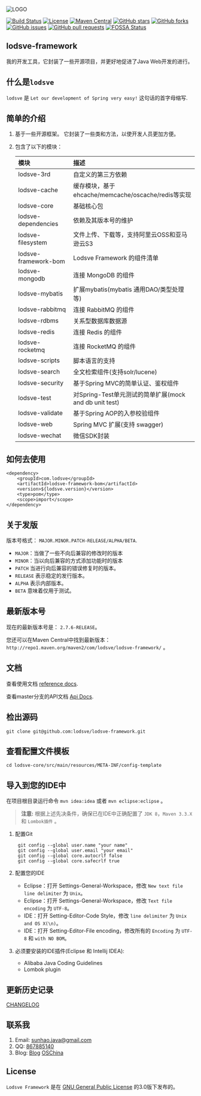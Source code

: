 ![LOGO](https://raw.githubusercontent.com/lodsve/lodsve-documents/master/images/logo.png "lodsve-framework")

[![Build Status](https://travis-ci.org/lodsve/lodsve-framework.svg?branch=master)](https://travis-ci.org/lodsve/lodsve-framework)
[![License](https://img.shields.io/badge/license-GPLv3-yellowgreen.svg)]()
[![Maven Central](https://img.shields.io/maven-central/v/com.lodsve/lodsve-framework.svg)](https://search.maven.org/artifact/com.lodsve/lodsve-framework)
[![GitHub stars](https://img.shields.io/github/stars/lodsve/lodsve-framework.svg)](https://github.com/lodsve/lodsve-framework/stargazers)
[![GitHub forks](https://img.shields.io/github/forks/lodsve/lodsve-framework.svg)](https://github.com/lodsve/lodsve-framework/network)
[![GitHub issues](https://img.shields.io/github/issues/lodsve/lodsve-framework.svg)](https://github.com/lodsve/lodsve-framework/issues)
[![GitHub pull requests](https://img.shields.io/github/issues-pr/lodsve/lodsve-framework.svg)](https://github.com/lodsve/lodsve-framework/pulls)
[![FOSSA Status](https://app.fossa.io/api/projects/git%2Bgithub.com%2Flodsve%2Flodsve-framework.svg?type=shield)](https://app.fossa.io/projects/git%2Bgithub.com%2Flodsve%2Flodsve-framework?ref=badge_shield)

## lodsve-framework
我的开发工具，它封装了一些开源项目，并更好地促进了Java Web开发的进行。

## 什么是`lodsve`
`lodsve` 是 `Let our development of Spring very easy!` 这句话的首字母缩写.

## 简单的介绍
1. 基于一些开源框架。 它封装了一些类和方法，以使开发人员更加方便。
2. 包含了以下的模块：

    | 模块 | 描述 |
    | :--- | :--- |
    | lodsve-3rd | 自定义的第三方依赖 |
    | lodsve-cache | 缓存模块，基于ehcache/memcache/oscache/redis等实现 |
    | lodsve-core | 基础核心包 |
    | lodsve-dependencies | 依赖及其版本号的维护 |
    | lodsve-filesystem | 文件上传、下载等，支持阿里云OSS和亚马逊云S3 |
    | lodsve-framework-bom | Lodsve Framework 的组件清单 |
    | lodsve-mongodb | 连接 MongoDB 的组件 |
    | lodsve-mybatis | 扩展mybatis(mybatis 通用DAO/类型处理等) |
    | lodsve-rabbitmq | 连接 RabbitMQ 的组件 |
    | lodsve-rdbms | 关系型数据库数据源 |
    | lodsve-redis | 连接 Redis 的组件 |
    | lodsve-rocketmq | 连接 RocketMQ 的组件 |
    | lodsve-scripts | 脚本语言的支持 |
    | lodsve-search | 全文检索组件(支持solr/lucene) |
    | lodsve-security | 基于Spring MVC的简单认证、鉴权组件 |
    | lodsve-test | 对Spring-Test单元测试的简单扩展(mock and db unit test) |
    | lodsve-validate | 基于Spring AOP的入参校验组件 |
    | lodsve-web | Spring MVC 扩展(支持 swagger) |
    | lodsve-wechat | 微信SDK封装 |

## 如何去使用

    <dependency>
        <groupId>com.lodsve</groupId>
        <artifactId>lodsve-framework-bom</artifactId>
        <version>${lodsve.version}</version>
        <type>pom</type>
        <scope>import</scope>
    </dependency>

## 关于发版
版本号格式： `MAJOR.MINOR.PATCH-RELEASE/ALPHA/BETA`.

- `MAJOR`：当做了一些不向后兼容的修改时的版本
- `MINOR`：当以向后兼容的方式添加功能时的版本
- `PATCH` 当进行向后兼容的错误修复时的版本。
- `RELEASE` 表示稳定的发行版本。
- `ALPHA` 表示内部版本。
- `BETA` 意味着仅用于测试。

## 最新版本号
现在的最新版本号是： `2.7.6-RELEASE`。

您还可以在Maven Central中找到最新版本：`http://repo1.maven.org/maven2/com/lodsve/lodsve-framework/` 。

## 文档
查看使用文档 [reference docs][].

查看master分支的API文档 [Api Docs][].

## 检出源码
`git clone git@github.com:lodsve/lodsve-framework.git`

## 查看配置文件模板
`cd lodsve-core/src/main/resources/META-INF/config-template`

## 导入到您的IDE中
在项目根目录运行命令 `mvn idea:idea` 或者 `mvn eclipse:eclipse` 。
> **注意:** 根据上述先决条件，确保已在IDE中正确配置了 `JDK 8`，`Maven 3.3.X` 和 `Lombok插件` 。

1. 配置Git

        git config --global user.name "your name"
        git config --global user.email "your email"
        git config --global core.autocrlf false
        git config --global core.safecrlf true
2. 配置您的IDE
    - Eclipse：打开 Settings-General-Workspace，修改 `New text file line delimiter` 为 `Unix`。
    - Eclipse：打开 Settings-General-Workspace，修改 `Text file encoding` 为 `UTF-8`。
    - IDE：打开 Setting-Editor-Code Style，修改 `line delimiter` 为 `Unix and OS X(\n)`。
    - IDE：打开 Setting-Editor-File encoding，修改所有的 `Encoding` 为 `UTF-8` 和 `with NO BOM`。
3. 必须要安装的IDE插件(Eclipse 和 Intellij IDEA):
    - Alibaba Java Coding Guidelines
    - Lombok plugin

## 更新历史记录
[CHANGELOG][]

## 联系我
1. Email: sunhao.java@gmail.com
2. QQ: [867885140][]
3. Blog: [Blog][] [OSChina][]

## License
`Lodsve Framework` 是在 [GNU General Public License][] 的3.0版下发布的。

[GNU GENERAL PUBLIC LICENSE]: https://opensource.org/licenses/GPL-3.0
[CHANGELOG]: https://github.com/lodsve/lodsve-framework/blob/master/CHANGELOG.md
[Blog]: https://www.crazy-coder.cn
[OSChina]: https://my.oschina.net/sunhaojava
[867885140]: http://wpa.qq.com/msgrd?v=3&uin=867885140&site=qq&menu=yes
[reference docs]: https://helps.lodsve.com/
[Api Docs]: https://apidoc.gitee.com/lodsve/lodsve-framework/
